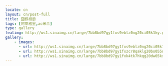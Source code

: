 ```yaml
---
locate: cn
layout: cn/post-full
title: 囧叔相册
tags: [阿莱格里,ac米兰]
type: gallery
featimg: http://ws1.sinaimg.cn/large/7bb8bd97gy1fxs9eblz0ng20ci05k1ky.gif
gallery:
    - images:
      - url: http://ws1.sinaimg.cn/large/7bb8bd97gy1fxs9eblz0ng20ci05k1ky.gif
      - url: http://ws1.sinaimg.cn/large/7bb8bd97gy1fxzcr8qaklg20bo055npf.gif
      - url: http://ws1.sinaimg.cn/large/7bb8bd97gy1fxk4tk7hkqg20dw05kx6r.gif
---
```

